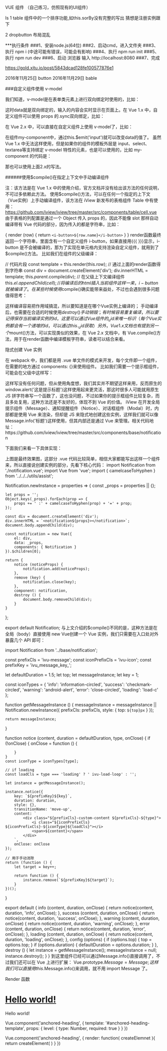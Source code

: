 VUE 组件 （自己练习，仿照现有的UI组件）

Is 1 table  组件中的一个排序功能,如this.sorBy没有完整的写出
          猜想是注册实例跟下

   2 dropbutton   布局混乱       





***执行条件
  ###1、安装node.js(64位) 
  ###2、启动cmd，进入文件夹
  ###3、执行 npm i (中途可能有错误，可能会有影响)
  ###4、执行 npm run init
  ###5、执行 npm run dev
  ###6、启动 浏览器 输入 http://localhost:8080
  ###7、完成


https://gold.xitu.io/post/5843dcad128fe100577876e1

2016年11月25日 button
2016年11月29日 bable


###自定义组件使用 v-model

我们知道，v-model是在表单类元素上进行双向绑定时使用的，比如：

<template>
    <input type="text" v-model="data">
    {{ data }}
</template>
<script>
    export default {
        data () {
            return {
                data: ''
            }
        }
    }
</script>
这时data就是双向绑定的，输入的内容会实时显示在页面上。在 Vue 1.x 中，自定义组件可以使用 props 的.sync双向绑定，比如：

<my-component :data.sync="data"></my-component>
在 Vue 2.x 中，可以直接在自定义组件上使用 v-model了，比如：

<my-component v-model="data"></my-component>
在组件my-component中，通过this.$emit('input')就可以改变data的值了。
虽然 Vue 1.x 中无法这样使用，但是如果你的组件的模板外层是 input、select、textarea等支持绑定 v-model 特性的元素，也是可以使用的，比如 my-component 的代码是：

<template>
    <input type="text">
</template>
那也可以使用上面2.x的写法。








######使用$compile()在指定上下文中手动编译组件

注：该方法是在 Vue 1.x 中的使用介绍，官方文档并没有给出该方法的任何说明，不可过多依赖此方法。
使用$compile()方法，可以在任何一个指定的上下文（Vue实例）上手动编译组件，该方法在 iView 新发布的表格组件 Table 中有使用：
https://github.com/iview/iview/tree/master/src/components/table/cell.vue
由于表格的列配置是通过一个 Object 传入 props 的，因此不能像 slot 那样自动编译带有 Vue 代码的部分，因为传入的都是字符串，比如：

{
    render (row) {
        return `<i-button>${row.name}</i-button>`
    }
}
render函数最终返回一个字符串，里面含有一个自定义组件 i-button，如果直接用{{{ }}}显示，i-button 是不会被编译的，那为了实现在单元格内支持渲染自定义组件，就用到了$compile()方法。
比如我们在组件的父级编译：

// 代码片段
const template = this.render(this.row);    // 通过上面的render函数得到字符串
const div = document.createElement('div');
div.innerHTML = template;
this.$parent.$compile(div);    // 在父级上下文编译组件
this.$el.appendChild(cell);    // 将编译后的html插入当前组件
这样一来， i-button就被编译了。
在某些时候使用$compile()确实能带来益处，不过也会遇到很多问题值得思考：

这样编译容易把作用域搞混，所以要知道是在哪个Vue实例上编译的；
手动编译后，也需要在合适的时候使用$destroy()手动销毁；
有时候容易重复编译，所以要记得保存当前编译实例的id，这里可以通过 Vue 组件的_uid来唯一标识（每个Vue实例都会有一个递增的id，可以通过this._uid获取）
另外，Vue 1.x 文档也有提到另一个$mount()方法，可以实现类似的效果，在 Vue 2.x 文档中，有 Vue.compile()方法，用于在render函数中编译模板字符串，读者可以结合来看。










隐式创建 Vue 实例

在 webpack 中，我们都是用 .vue 单文件的模式来开发，每个文件即一个组件，在需要的地方通过 components: {}来使用组件。
比如我们需要一个提示框组件，可能会在父级中这样写：

<template>
    <Message>这是提示标题</Message>
</template>
<script>
    import Message from '../components/message.vue';
    export default {
        components: { Message }
    }
</script>
这样写没有任何问题，但从使用角度想，我们其实并不期望这样来用，反而原生的window.alert('这是提示标题')这样使用起来更灵活，那这时很多人可能就用原生 JS 拼字符串写一个函数了，这也没问题，不过如果你的提示框组件比较复杂，而且多处复用，这种方法还是不友好的，体现不到 Vue 的价值。
iView 在开发全局提示组件（Message）、通知提醒组件（Notice）、对话框组件（Modal）时，内部都是使用 Vue 来渲染，但却是 JS 来隐式地创建这些实例，这样我们就可以像Message.info('标题')这样使用，但其内部还是通过 Vue 来管理。相关代码地址：
https://github.com/iview/iview/tree/master/src/components/base/notification

下面我们来看一下具体实现：



上图是最终效果图，这部分 .vue 代码比较简单，相信大家都能写出这样一个组件来，所以直接说创建实例的部分，先看下核心代码：
import Notification from './notification.vue';
import Vue from 'vue';
import { camelcaseToHyphen } from '../../../utils/assist';

Notification.newInstance = properties => {
    const _props = properties || {};

    let props = '';
    Object.keys(_props).forEach(prop => {
        props += ' :' + camelcaseToHyphen(prop) + '=' + prop;
    });

    const div = document.createElement('div');
    div.innerHTML = `<notification${props}></notification>`;
    document.body.appendChild(div);

    const notification = new Vue({
        el: div,
        data: _props,
        components: { Notification }
    }).$children[0];

    return {
        notice (noticeProps) {
            notification.add(noticeProps);
        },
        remove (key) {
            notification.close(key);
        },
        component: notification,
        destroy () {
            document.body.removeChild(div);
        }
    }
};

export default Notification;
与上文介绍的$compile()不同的是，这种方法是在全局（body）直接使用 new Vue创建一个 Vue 实例，我们只需要在入口处对外暴露几个 API 即可：

import Notification from '../base/notification';

const prefixCls = 'ivu-message';
const iconPrefixCls = 'ivu-icon';
const prefixKey = 'ivu_message_key_';

let defaultDuration = 1.5;
let top;
let messageInstance;
let key = 1;

const iconTypes = {
    'info': 'information-circled',
    'success': 'checkmark-circled',
    'warning': 'android-alert',
    'error': 'close-circled',
    'loading': 'load-c'
};

function getMessageInstance () {
    messageInstance = messageInstance || Notification.newInstance({
        prefixCls: prefixCls,
        style: {
            top: `${top}px`
        }
    });

    return messageInstance;
}

function notice (content, duration = defaultDuration, type, onClose) {
    if (!onClose) {
        onClose = function () {

        }
    }
    const iconType = iconTypes[type];

    // if loading
    const loadCls = type === 'loading' ? ' ivu-load-loop' : '';

    let instance = getMessageInstance();

    instance.notice({
        key: `${prefixKey}${key}`,
        duration: duration,
        style: {},
        transitionName: 'move-up',
        content: `
            <div class="${prefixCls}-custom-content ${prefixCls}-${type}">
                <i class="${iconPrefixCls} ${iconPrefixCls}-${iconType}${loadCls}"></i>
                <span>${content}</span>
            </div>
        `,
        onClose: onClose
    });

    // 用于手动消除
    return (function () {
        let target = key++;

        return function () {
            instance.remove(`${prefixKey}${target}`);
        }
    })();
}

export default {
    info (content, duration, onClose) {
        return notice(content, duration, 'info', onClose);
    },
    success (content, duration, onClose) {
        return notice(content, duration, 'success', onClose);
    },
    warning (content, duration, onClose) {
        return notice(content, duration, 'warning', onClose);
    },
    error (content, duration, onClose) {
        return notice(content, duration, 'error', onClose);
    },
    loading (content, duration, onClose) {
        return notice(content, duration, 'loading', onClose);
    },
    config (options) {
        if (options.top) {
            top = options.top;
        }
        if (options.duration) {
            defaultDuration = options.duration;
        }
    },
    destroy () {
        let instance = getMessageInstance();
        messageInstance = null;
        instance.destroy();
    }
}
到这里组件已经可以通过Message.info()直接调用了，不过我们还可以在 Vue 上进行扩展：
Vue.prototype.$Message = Message;
这样我们可以直接用this.$Message.info()来调用，就不用 import Message 了。



Render 函数

<h1>
  <a name="hello-world" href="#hello-world">
    Hello world!
  </a>
</h1>


<anchored-heading :level="1">Hello world!</anchored-heading>


<script type="text/x-template" id="anchored-heading-template">
  <div>
    <h1 v-if="level === 1">
      <slot></slot>
    </h1>
    <h2 v-if="level === 2">
      <slot></slot>
    </h2>
    <h3 v-if="level === 3">
      <slot></slot>
    </h3>
    <h4 v-if="level === 4">
      <slot></slot>
    </h4>
    <h5 v-if="level === 5">
      <slot></slot>
    </h5>
    <h6 v-if="level === 6">
      <slot></slot>
    </h6>
  </div>
</script>
Vue.component('anchored-heading', {
  template: '#anchored-heading-template',
  props: {
    level: {
      type: Number,
      required: true
    }
  }
})

Vue.component('anchored-heading', {
    render: function( createElemnet ){
        return createElement(
        )
}
})